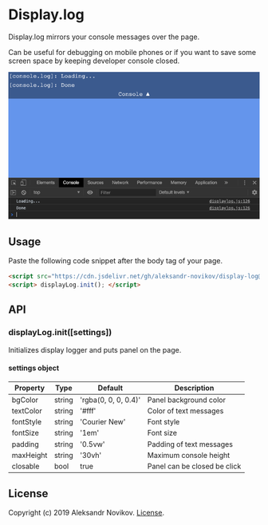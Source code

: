 # Display.log

Display.log mirrors your console messages over the page.

Can be useful for debugging on mobile phones or if you want to save some screen space by keeping developer console closed.

![Screenshot](/screen.png)

## Usage

Paste the following code snippet after the body tag of your page.

```html
<script src="https://cdn.jsdelivr.net/gh/aleksandr-novikov/display-log@1.1.0/dist/displaylog.min.js"></script>
<script> displayLog.init(); </script>
```

## API

### displayLog.init([settings])

Initializes display logger and puts panel on the page.

#### settings object
| Property  	| Type   	| Default              	| Description                  	|
|-----------	|--------	|----------------------	|------------------------------	|
| bgColor   	| string 	| 'rgba(0, 0, 0, 0.4)' 	| Panel background color       	|
| textColor 	| string 	| '#fff'               	| Color of text messages       	|
| fontStyle  	| string 	| 'Courier New'         | Font style                   	|
| fontSize  	| string 	| '1em'                	| Font size                    	|
| padding   	| string 	| '0.5vw'              	| Padding of text messages     	|
| maxHeight 	| string 	| '30vh'               	| Maximum console height       	|
| closable  	| bool   	| true                 	| Panel can be closed be click 	|

## License

Copyright (c) 2019 Aleksandr Novikov. [License](./LICENSE).
